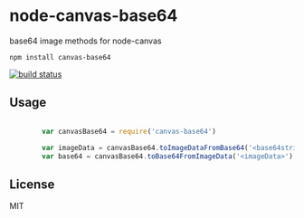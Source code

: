 # node-canvas-base64

base64 image methods for node-canvas

```
npm install canvas-base64
```

[![build status](http://img.shields.io/travis/auchenberg/node-canvas-base64.svg?style=flat)](http://travis-ci.org/auchenberg/node-canvas-base64)

## Usage

``` js

		var canvasBase64 = require('canvas-base64')

		var imageData = canvasBase64.toImageDataFromBase64('<base64string>')
		var base64 = canvasBase64.toBase64FromImageData('<imageData>')

```

## License

MIT

